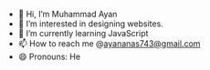 - 👋 Hi, I’m Muhammad Ayan
- 👀 I’m interested in designing websites.
- 🌱 I’m currently learning JavaScript
- 📫 How to reach me @ayananas743@gmail.com
- 😄 Pronouns: He
